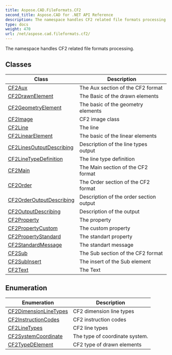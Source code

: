 ```yaml
---
title: Aspose.CAD.FileFormats.CF2
second_title: Aspose.CAD for .NET API Reference
description: The namespace handles CF2 related file formats processing
type: docs
weight: 470
url: /net/aspose.cad.fileformats.cf2/
---
```

The namespace handles CF2 related file formats processing.

## Classes

| Class | Description |
| --- | --- |
| [CF2Aux](./cf2aux/) | The Aux section of the CF2 format |
| [CF2DrawnElement](./cf2drawnelement/) | The Basic of the drawn elements |
| [CF2GeometryElement](./cf2geometryelement/) | The basic of the geometry elements |
| [CF2Image](./cf2image/) | CF2 image class |
| [CF2Line](./cf2line/) | The line |
| [CF2LinearElement](./cf2linearelement/) | The basic of the linear elements |
| [CF2LinesOutputDescribing](./cf2linesoutputdescribing/) | Description of the line types output |
| [CF2LineTypeDefinition](./cf2linetypedefinition/) | The line type definition |
| [CF2Main](./cf2main/) | The Main section of the CF2 format |
| [CF2Order](./cf2order/) | The Order section of the CF2 format |
| [CF2OrderOutputDescribing](./cf2orderoutputdescribing/) | Description of the order section output |
| [CF2OutputDescribing](./cf2outputdescribing/) | Description of the output |
| [CF2Property](./cf2property/) | The property |
| [CF2PropertyCustom](./cf2propertycustom/) | The custom property |
| [CF2PropertyStandard](./cf2propertystandard/) | The standart property |
| [CF2StandardMessage](./cf2standardmessage/) | The standart message |
| [CF2Sub](./cf2sub/) | The Sub section of the CF2 format |
| [CF2SubInsert](./cf2subinsert/) | The insert of the Sub element |
| [CF2Text](./cf2text/) | The Text |
## Enumeration

| Enumeration | Description |
| --- | --- |
| [CF2DimensionLineTypes](./cf2dimensionlinetypes/) | CF2 dimension line types |
| [CF2InstructionCodes](./cf2instructioncodes/) | CF2 instruction codes |
| [CF2LineTypes](./cf2linetypes/) | CF2 line types |
| [CF2SystemCoordinate](./cf2systemcoordinate/) | The type of coordinate system. |
| [CF2TypeDElement](./cf2typedelement/) | CF2 type of drawn elements |


